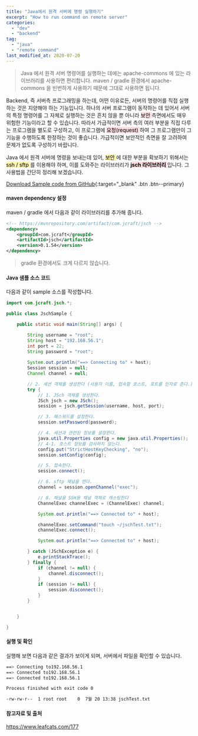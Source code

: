 ```yaml
---
title: "Java에서 원격 서버에 명령 실행하기"
excerpt: "How to run command on remote server"
categories:
  - "dev"
  - "backend"
tag:
  - "java"
  - "remote command"
last_modified_at: 2020-07-20
---
```


> Java 에서 원격 서버 명령어를 실행하는 데에는 apache-commons 에 있는 라이브러리를 사용하면 편리합니다. maven / gradle 환경에서 apache-commons 을 빈번하게 사용하기 때문에 그대로 사용하면 됩니다.

Backend, 즉 서버측 프로그래밍을 하는데, 어떤 이유로든, 서버의 명령어를 직접 실행하는 것은 지양해야 하는 기능입니다. 하나의 서버 프로그램이 동작하는 데 있어서 서버의 특정 명령어를 그 자체로 실행하는 것은 흔치 않을 뿐 아니라 <mark style='background-color: #ffdce0'> 보안 </mark> 측면에서도 매우 위험한 기능이라고 할 수 있습니다. 따라서 가급적이면 서버 측의 여러 부분을 직접 다루는 프로그램을 별도로 구성하고, 이 프로그램에 <mark style='background-color: #ffdce0'> 요청(request) </mark> 하여 그 프로그램만이 그 기능을 수행하도록 한정하는 것이 좋습니다. 가급적이면 보안적인 측면을 잘 고려하여 문제가 없도록 구성하기 바랍니다.

Java 에서 원격 서버에 명령을 보내는데 있어, <mark style='background-color: #fff5b1'> 보안 </mark>에 대한 부분을 확보하기 위해서는 <mark style='background-color: #fff5b1'> ssh / sftp </mark> 를 이용해야 하며, 이를 도와주는 라이브러리가 **<mark style='background-color: #ffdce0'> jsch 라이브러리 </mark>** 입니다. 그 사용법을 간단히 정리해 보겠습니다. 

[Download Sample code from GitHub](https://github.com/Simplify-Criss/SampleProjects/tree/master/jsch-sample){:target="_blank" .btn .btn--primary}

#### maven dependency 설정

maven / gradle 에서 다음과 같이 라이브러리를 추가해 줍니다. 

```xml
<!-- https://mvnrepository.com/artifact/com.jcraft/jsch -->
<dependency>
    <groupId>com.jcraft</groupId>
    <artifactId>jsch</artifactId>
    <version>0.1.54</version>
</dependency>
```

> gradle 환경에서도 크게 다르지 않습니다.

#### Java 샘플 소스 코드

다음과 같이 sample 소스를 작성합니다. 

```java
import com.jcraft.jsch.*;

public class JschSample {

    public static void main(String[] args) {

        String username = "root";
        String host = "192.168.56.1";
        int port = 22;
        String password = "root";
        
        System.out.println("==> Connecting to" + host);
        Session session = null;
        Channel channel = null;

        // 2. 세션 객체를 생성한다 (사용자 이름, 접속할 호스트, 포트를 인자로 준다.)
        try {
            // 1. JSch 객체를 생성한다.
            JSch jsch = new JSch();
            session = jsch.getSession(username, host, port);

            // 3. 패스워드를 설정한다.
            session.setPassword(password);

            // 4. 세션과 관련된 정보를 설정한다.
            java.util.Properties config = new java.util.Properties();
            // 4-1. 호스트 정보를 검사하지 않는다.
            config.put("StrictHostKeyChecking", "no");
            session.setConfig(config);

            // 5. 접속한다.
            session.connect();

            // 6. sftp 채널을 연다.
            channel = session.openChannel("exec");

            // 8. 채널을 SSH용 채널 객체로 캐스팅한다
            ChannelExec channelExec = (ChannelExec) channel;

            System.out.println("==> Connected to" + host);

            channelExec.setCommand("touch ~/jschTest.txt");
            channelExec.connect();

            System.out.println("==> Connected to" + host);

        } catch (JSchException e) {
            e.printStackTrace();
        } finally {
            if (channel != null) {
                channel.disconnect();
            }
            if (session != null) {
                session.disconnect();
            }
        }


    }

}
```

#### 실행 및 확인

실행해 보면 다음과 같은 결과가 보이게 되며, 서버에서 파일을 확인할 수 있습니다.

```sh
==> Connecting to192.168.56.1
==> Connected to192.168.56.1
==> Connected to192.168.56.1

Process finished with exit code 0
```

```sh
-rw-rw-r--  1 root root    0  7월 20 13:38 jschTest.txt
```

#### 참고자료 및 출처

https://www.leafcats.com/177